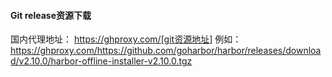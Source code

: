 #### Git release资源下载

国内代理地址：
https://ghproxy.com/[git资源地址]
例如：https://ghproxy.com/https://github.com/goharbor/harbor/releases/download/v2.10.0/harbor-offline-installer-v2.10.0.tgz